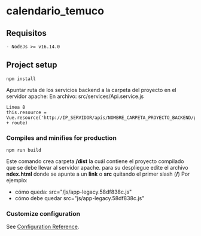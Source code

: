 # calendario_temuco

## Requisitos
```
- NodeJs >= v16.14.0
```

## Project setup
```
npm install
```

Apuntar ruta de los servicios backend a la carpeta del proyecto en el servidor apache:
En archivo: src/services/Api.service.js
```
Linea 8
this.resource = Vue.resource('http://IP_SERVIDOR/apis/NOMBRE_CARPETA_PROYECTO_BACKEND/public/api/' + route)
```

### Compiles and minifies for production
```
npm run build
```

Este comando crea carpeta **/dist** la cuál contiene el proyecto compilado que se debe llevar al servidor apache.
para su despliegue edite el archivo **ndex.html** donde se apunte a un **link** o **src** quitando el primer slash (**/**) 
Por ejemplo:
-   cómo queda: src="/js/app-legacy.58df838c.js"
-   cómo debe quedar src="js/app-legacy.58df838c.js"


### Customize configuration
See [Configuration Reference](https://cli.vuejs.org/config/).

